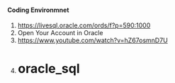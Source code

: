 #### Coding Environmnet
1. https://livesql.oracle.com/ords/f?p=590:1000
2. Open Your Account in Oracle
3. https://www.youtube.com/watch?v=hZ67osmnD7U
4. # oracle_sql
